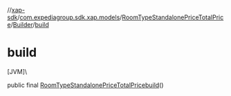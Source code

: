 //[xap-sdk](../../../../index.md)/[com.expediagroup.sdk.xap.models](../../index.md)/[RoomTypeStandalonePriceTotalPrice](../index.md)/[Builder](index.md)/[build](build.md)

# build

[JVM]\

public final [RoomTypeStandalonePriceTotalPrice](../index.md)[build](build.md)()
